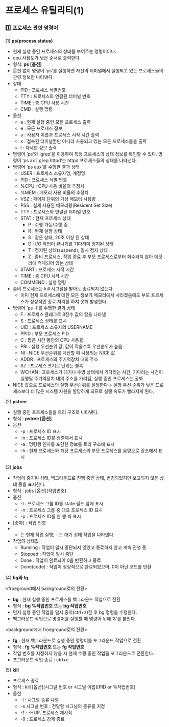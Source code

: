 # 프로세스 유틸리티(1)

### 1️⃣ 프로세스 관련 명령어

(1) **ps(process status)**

- 현재 실행 중인 프로세스의 상태를 보여주는 명령어이다.
- cpu 사용도가 낮은 순서로 출력한다.
- 형식: **ps [옵션]**
- 옵션 없이 명령어 ‘ps’를 실행하면 자신의 터미널에서 실행되고 있는 프로세스들의 관련 정보만 나타낸다.
- 상태
    - PID : 프로세스 식별번호
    - TTY : 프로세스와 연결된 터미널 번호
    - TIME : 총 CPU 사용 시간
    - CMD : 실행 명령
- 옵션
    - a : 현재 실행 중인 모든 프로세스 출력
    - e : 모든 프로세스 정보
    - u : 사용자 이름과 프로세스 시작 시간 출력
    - x : 접속된 터미널뿐만 아니라 사용되고 있는 모든 프로세스들을 출력
    - l  : 자세한 정보 출력
- 명령어 ‘ps’와 ‘grep’을 이용하여 특정 프로세스의 상태 정보를 확인할 수 있다. 
명령어 ‘ps ax | grep httpd’는 httpd 프로세스들의 상태를 나타낸다.
- 명령어 ‘ps aux’를 수행한 결과 상태
    - USER : 프로세스 소유자명, 계정명
    - PID : 프로세스 식별 번호
    - %CPU : CPU 사용 비율의 추정치
    - %MEM : 메모리 사용 비율의 추정치
    - VSZ : 페이지 단위의 가상 메모리 사용량
    - PSS : 실제 사용된 메모리량(Resident Set Size)
    - TTY : 프로세스와 연결된 터미널 번호
    - STAT : 현재 프로세스 상태
        - P : 수행 가능/수행 중
        - R : 현재 실행 상태
        - S : 잠든 상태, 20초 이상 된 상태
        - D : I/O 작업이 끝나기를 기다리며 정지된 상태
        - T : 정지된 상태(suspend), 일시 정지 상태
        - Z : 좀비 프로세스, 작업 종료 후 부모 프로세스로부터 회수되지 않아 메모리에 적재되어 있는 상태
    - START : 프로세스 시작 시간
    - TIME : 총 CPU 시작 시간
    - COMMEND : 실행 명령
- 좀비 프로세스는 kill 시그널을 받아도 종료되지 않는다.
    - 이미 현재 프로세스에 대한 모든 정보가 메모리에서 사라졌음에도 부모 프로세스가 정상적인 종료 처리를 하지 못해 발생한다.
- 명령어 ‘ps -l’를 수행한 결과 상태
    - F : 프로세스 플래그로 8진수 값의 합을 나타냄
    - S : 프로세스 상태를 표시
    - UID : 프로세스 소유자의 USERNAME
    - PPID : 부모 프로세스 PID
    - C : 짧은 시간 동안의 CPU 사용률
    - PRI : 실행 우선순위 값, 값이 작을수록 우선순위가 높음
    - NI : NICE 우선순위를 계산할 때 사용되는 NICE 값
    - ADDR : 프로세스의 주기억장치 내의 주소
    - SZ : 프로세스 크기로 단위는 블록
    - WCHAN : 프로세스가 대기나 수명 상태에서 기다리는 사건, 기다리는 사건이 실행될 주기억장치 내의 주소를 가리킴, 실행 중인 프로세스는 공백
- NICE 값으로 프로세스의 실행 우선순위를 설정한다→ 실행 우선 순위가 낮은 프로세스보다 더 많은 시스템 자원을 할당하게 되므로 실행 속도가 빨라지게 된다.

(2) **pstree**

- 실행 중인 프로세스들을 트리 구조로 나타낸다.
- 형식 : **pstree [옵션]**
- 옵션
    - -p : 프로세스 ID 표시
    - -n : 프로세스 ID를 정렬해서 표시
    - -a : 명령행 인자를 포함한 정보를 트리 구조에 표시
    - -h : 현재 프로세스와 해당 프로세스의 부모 프로세스를 음영으로 강조해서 표시

(3) **jobs**

- 작업이 중지된 상태, 백그라운드로 진행 중인 상태, 변경되었지만 보고되지 않은 상태 등을 표시한다.
- 형식 : jobs [옵션][작업번호]
- 옵션
    - -l : 프로세스 그룹 ID를 state 필드 앞에 표시
    - -n : 프로세스 그룹 중 대표 프로세스 ID 표시
    - -p : 프로세스 ID를 한 행 씩 표시
- [숫자] : 작업 번호
- + 는 현재 작업 실행, - 는 대기 상태 작업을 나타낸다.
- 작업의 상태값
    - Running : 작업이 일시 중단되지 않았고 종료하지 않고 계속 진행 중
    - Stopped : 작업이 일시 중단
    - Done : 작업이 완료되어 0을 반환하고 종료
    - Done(code) : 작업이 정상적으로 완료되었으며, 0이 아닌 코드를 반환
    

(4) **bg와 fg**

<froeground에서 background로의 전환>

- **bg** :  현재 실행 중인 프로세스를 백그라운드 작업으로 전환
- 형식 : **bg %작업번호** 또는 **bg 작업번호**
- 먼저 실행 중인 작업을 일시 중지(ctrl+z)한 후 bg 명령을 수행한다.
- 백그라운드 작업으로 명령어를 실행할 때 명령어 뒤에 ‘&’를 붙인다.

<background에서 froeground로의 전환>

- **fg** : 현재 백그라운드로 실행 중인 명령어를 포그라운드 작업으로 전환
- 형식 : **fg %작업번호** 또는 **fg 작업번호**
- 작업 번호를 지정하지 않을 시 현재 수행 중인 작업을 포그라운드로 전환한다.
- 포그라운드 작업 종료 : ctrl+c

(5) **kill** 

- 프로세스 종료
- 형식 : kill [옵션][시그널 번호 or 시그널 이름][PID or %작업번호]
- 옵션
    - -l : 시그널 종류 나열
    - -s 시그널 번호 : 전달할 시그널의 종류를 지정
    - -1 : -HUP, 프로세스 재시작
    - -9 : 프로세스 강제 종료
